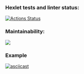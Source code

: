 ### Hexlet tests and linter status:
[![Actions Status](https://github.com/mrandrewer/frontend-project-44/workflows/hexlet-check/badge.svg)](https://github.com/mrandrewer/frontend-project-44/actions)

### Maintainability:
<a href="https://codeclimate.com/github/mrandrewer/frontend-project-44/maintainability"><img src="https://api.codeclimate.com/v1/badges/3e157f01dcc1f8575e2c/maintainability" /></a>

### Example
[![asciicast](https://asciinema.org/a/AVIrHGban4awffIIjmKHKeH0X.svg)](https://asciinema.org/a/AVIrHGban4awffIIjmKHKeH0X)

